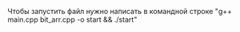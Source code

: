 Чтобы запустить файл нужно написать в командной строке "g++ main.cpp bit_arr.cpp -o start && ./start"

